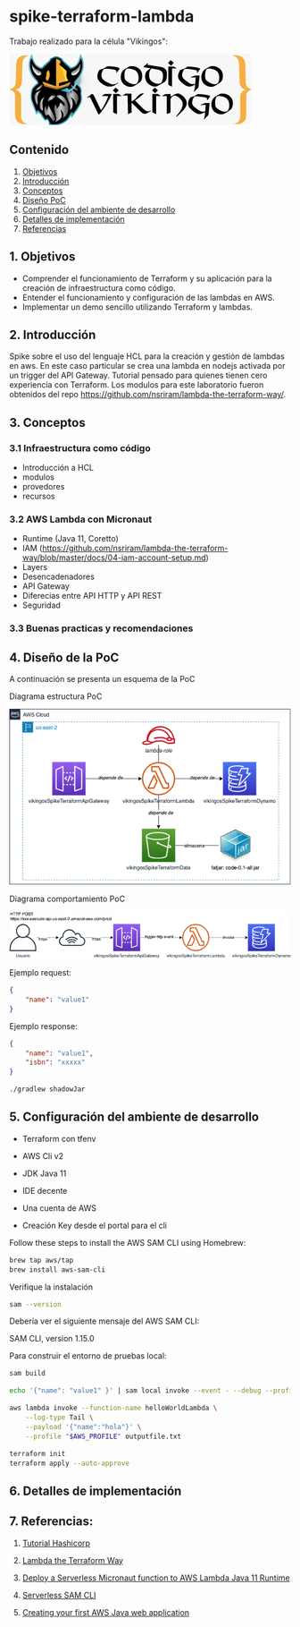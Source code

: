 # spike-terraform-lambda

Trabajo realizado para la célula "Vikingos":

![logo célula vikingos](doc/assets/logo_vikingos.jpeg)

## Contenido

1. [Objetivos](#1-objetivos)
2. [Introducción](#2-introducción)
3. [Conceptos](#3-conceptos)
4. [Diseño PoC](#4-diseño-de-la-poc)
5. [Configuración del ambiente de desarrollo](#5-configuración-del-ambiente-de-desarrollo)
6. [Detalles de implementación](#6-detalles-de-implementación)
7. [Referencias](#7-referencias)



## 1. Objetivos

- Comprender el funcionamiento de Terraform y su aplicación para la creación de infraestructura como código.
- Entender el funcionamiento y configuración de las lambdas en AWS.
- Implementar un demo sencillo utilizando Terraform y lambdas.


## 2. Introducción

Spike sobre el uso del lenguaje HCL para la creación y gestión de lambdas en aws. En este caso particular se crea una lambda en nodejs activada por un trigger del API Gateway. Tutorial pensado para quienes tienen cero experiencia con Terraform. Los modulos para este laboratorio fueron obtenidos del repo https://github.com/nsriram/lambda-the-terraform-way/.

## 3. Conceptos

### 3.1 Infraestructura como código
- Introducción a HCL
- modulos
- provedores
- recursos

### 3.2 AWS Lambda con Micronaut
- Runtime (Java 11, Coretto)
- IAM (https://github.com/nsriram/lambda-the-terraform-way/blob/master/docs/04-iam-account-setup.md)
- Layers
- Desencadenadores 
- API Gateway
- Diferecias entre API HTTP y API REST
- Seguridad

### 3.3 Buenas practicas y recomendaciones


## 4. Diseño de la PoC

A continuación se presenta un esquema de la PoC


Diagrama estructura PoC

![Diagrama estructura PoC](doc/assets/diagramas-static.png)

Diagrama comportamiento PoC

![Diagrama comportamiento PoC](doc/assets/diagramas-dynamic.png)

Ejemplo request:

```json
{
    "name": "value1"
}
```

Ejemplo response:

```json
{
    "name": "value1",
    "isbn": "xxxxx"
}
```

```sh
./gradlew shadowJar
```

## 5. Configuración del ambiente de desarrollo

- Terraform con tfenv
- AWS Cli v2
- JDK Java 11
- IDE decente
- Una cuenta de AWS

- Creación Key desde el portal para el cli

Follow these steps to install the AWS SAM CLI using Homebrew:

```sh
brew tap aws/tap
brew install aws-sam-cli
```

Verifique la instalación

```sh
sam --version
```

Debería ver el siguiente mensaje del  AWS SAM CLI:

 SAM CLI, version 1.15.0

Para construir el entorno de pruebas local:

```sh
sam build
```

```sh
echo '{"name": "value1" }' | sam local invoke --event - --debug --profile "$AWS_PROFILE"
```

```sh
aws lambda invoke --function-name helloWorldLambda \
    --log-type Tail \
    --payload '{"name":"hola"}' \
    --profile "$AWS_PROFILE" outputfile.txt
```


```sh
terraform init
terraform apply --auto-approve  
```

## 6. Detalles de implementación


## 7. Referencias:

1. [Tutorial Hashicorp](https://learn.hashicorp.com/tutorials/terraform/infrastructure-as-code?in=terraform/aws-get-started)

2. [Lambda the Terraform Way](https://github.com/nsriram/lambda-the-terraform-way)

3. [Deploy a Serverless Micronaut function to AWS Lambda Java 11 Runtime](https://guides.micronaut.io/mn-serverless-function-aws-lambda/guide/index.html)

4. [Serverless SAM CLI](https://docs.aws.amazon.com/serverless-application-model/latest/developerguide/serverless-sam-cli-using-invoke.html)

5. [Creating your first AWS Java web application](https://github.com/awsdocs/aws-doc-sdk-examples/tree/master/javav2/usecases/creating_first_project)
